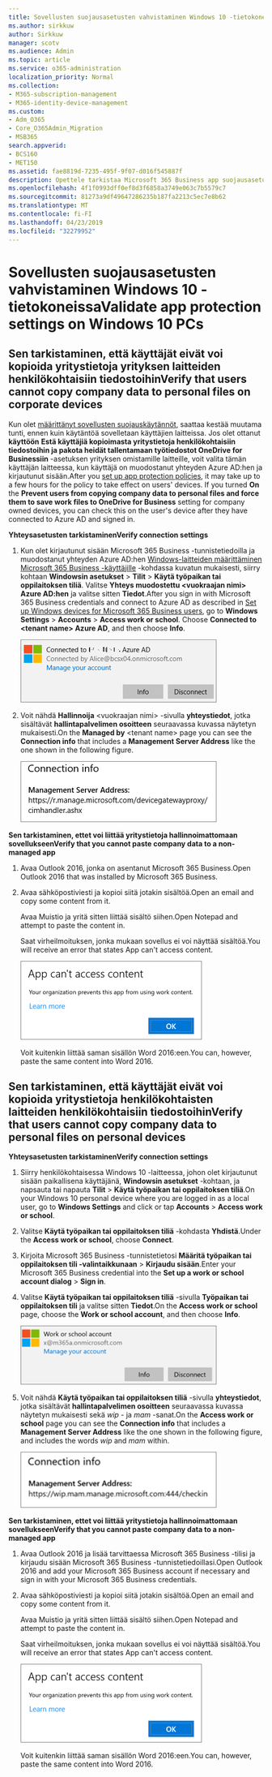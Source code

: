```yaml
---
title: Sovellusten suojausasetusten vahvistaminen Windows 10 -tietokoneissa
ms.author: sirkkuw
author: Sirkkuw
manager: scotv
ms.audience: Admin
ms.topic: article
ms.service: o365-administration
localization_priority: Normal
ms.collection:
- M365-subscription-management
- M365-identity-device-management
ms.custom:
- Adm_O365
- Core_O365Admin_Migration
- MSB365
search.appverid:
- BCS160
- MET150
ms.assetid: fae8819d-7235-495f-9f07-d016f545887f
description: Opettele tarkistaa Microsoft 365 Business app suojausasetukset Windows 10-laitteet.
ms.openlocfilehash: 4f1f0993dff0ef8d3f6858a3749e063c7b5579c7
ms.sourcegitcommit: 81273a9df49647286235b187fa2213c5ec7e8b62
ms.translationtype: MT
ms.contentlocale: fi-FI
ms.lasthandoff: 04/23/2019
ms.locfileid: "32279952"
---
```

# <a name="validate-app-protection-settings-on-windows-10-pcs"></a><span data-ttu-id="06b13-103">Sovellusten suojausasetusten vahvistaminen Windows 10 -tietokoneissa</span><span class="sxs-lookup"><span data-stu-id="06b13-103">Validate app protection settings on Windows 10 PCs</span></span>

## <a name="verify-that-users-cannot-copy-company-data-to-personal-files-on-corporate-devices"></a><span data-ttu-id="06b13-104">Sen tarkistaminen, että käyttäjät eivät voi kopioida yritystietoja yrityksen laitteiden henkilökohtaisiin tiedostoihin</span><span class="sxs-lookup"><span data-stu-id="06b13-104">Verify that users cannot copy company data to personal files on corporate devices</span></span>

<span data-ttu-id="06b13-p101">Kun olet [määrittänyt sovellusten suojauskäytännöt](protection-settings-for-windows-10-devices.md), saattaa kestää muutama tunti, ennen kuin käytäntöä sovelletaan käyttäjien laitteissa. Jos olet ottanut **käyttöön** **Estä käyttäjiä kopioimasta yritystietoja henkilökohtaisiin tiedostoihin ja pakota heidät tallentamaan työtiedostot OneDrive for Businessiin** -asetuksen yrityksen omistamille laitteille, voit valita tämän käyttäjän laitteessa, kun käyttäjä on muodostanut yhteyden Azure AD:hen ja kirjautunut sisään.</span><span class="sxs-lookup"><span data-stu-id="06b13-p101">After you [set up app protection policies](protection-settings-for-windows-10-devices.md), it may take up to a few hours for the policy to take effect on users' devices. If you turned **On** the **Prevent users from copying company data to personal files and force them to save work files to OneDrive for Business** setting for company owned devices, you can check this on the user's device after they have connected to Azure AD and signed in.</span></span> 
  
 <span data-ttu-id="06b13-107">**Yhteysasetusten tarkistaminen**</span><span class="sxs-lookup"><span data-stu-id="06b13-107">**Verify connection settings**</span></span>
  
1. <span data-ttu-id="06b13-p102">Kun olet kirjautunut sisään Microsoft 365 Business -tunnistetiedoilla ja muodostanut yhteyden Azure AD:hen [Windows-laitteiden määrittäminen Microsoft 365 Business -käyttäjille](set-up-windows-devices.md) -kohdassa kuvatun mukaisesti, siirry kohtaan **Windowsin asetukset** \> **Tilit** \> **Käytä työpaikan tai oppilaitoksen tiliä**. Valitse **Yhteys muodostettu \<vuokraajan nimi\> Azure AD:hen** ja valitse sitten **Tiedot**.</span><span class="sxs-lookup"><span data-stu-id="06b13-p102">After you sign in with Microsoft 365 Business credentials and connect to Azure AD as described in [Set up Windows devices for Microsoft 365 Business users](set-up-windows-devices.md), go to **Windows Settings** \> **Accounts** \> **Access work or school**. Choose **Connected to \<tenant name\> Azure AD**, and then choose **Info**.</span></span>
    
    ![Click or tap Info on the Connected to Azure AD dialog.](media/a36ede2b-d1a0-4d4e-8ea7-af39b4b63890.png)
  
2. <span data-ttu-id="06b13-111">Voit nähdä **Hallinnoija** \<vuokraajan nimi\> -sivulla **yhteystiedot**, jotka sisältävät **hallintapalvelimen osoitteen** seuraavassa kuvassa näytetyn mukaisesti.</span><span class="sxs-lookup"><span data-stu-id="06b13-111">On the **Managed by** \<tenant name\> page you can see the **Connection info** that includes a **Management Server Address** like the one shown in the following figure.</span></span> 
    
    ![Managed by page shows connection info of the device manager URL.](media/47515a8e-2d0c-4bea-99f0-6b2545b88a11.png)
  
 <span data-ttu-id="06b13-113">**Sen tarkistaminen, ettet voi liittää yritystietoja hallinnoimattomaan sovellukseen**</span><span class="sxs-lookup"><span data-stu-id="06b13-113">**Verify that you cannot paste company data to a non-managed app**</span></span>
  
1. <span data-ttu-id="06b13-114">Avaa Outlook 2016, jonka on asentanut Microsoft 365 Business.</span><span class="sxs-lookup"><span data-stu-id="06b13-114">Open Outlook 2016 that was installed by Microsoft 365 Business.</span></span>
    
2. <span data-ttu-id="06b13-115">Avaa sähköpostiviesti ja kopioi siitä jotakin sisältöä.</span><span class="sxs-lookup"><span data-stu-id="06b13-115">Open an email and copy some content from it.</span></span>
    
    <span data-ttu-id="06b13-116">Avaa Muistio ja yritä sitten liittää sisältö siihen.</span><span class="sxs-lookup"><span data-stu-id="06b13-116">Open Notepad and attempt to paste the content in.</span></span>
    
    <span data-ttu-id="06b13-117">Saat virheilmoituksen, jonka mukaan sovellus ei voi näyttää sisältöä.</span><span class="sxs-lookup"><span data-stu-id="06b13-117">You will receive an error that states App can't access content.</span></span>
    
    ![A dialog that states app can't access content when you paste into an unmanaged app.](media/5e82b154-cf2f-43c8-ae80-b45d8ad80e56.png)
  
    <span data-ttu-id="06b13-119">Voit kuitenkin liittää saman sisällön Word 2016:een.</span><span class="sxs-lookup"><span data-stu-id="06b13-119">You can, however, paste the same content into Word 2016.</span></span>
    
## <a name="verify-that-users-cannot-copy-company-data-to-personal-files-on-personal-devices"></a><span data-ttu-id="06b13-120">Sen tarkistaminen, että käyttäjät eivät voi kopioida yritystietoja henkilökohtaisten laitteiden henkilökohtaisiin tiedostoihin</span><span class="sxs-lookup"><span data-stu-id="06b13-120">Verify that users cannot copy company data to personal files on personal devices</span></span>

 <span data-ttu-id="06b13-121">**Yhteysasetusten tarkistaminen**</span><span class="sxs-lookup"><span data-stu-id="06b13-121">**Verify connection settings**</span></span>
  
1. <span data-ttu-id="06b13-122">Siirry henkilökohtaisessa Windows 10 -laitteessa, johon olet kirjautunut sisään paikallisena käyttäjänä, **Windowsin asetukset** -kohtaan, ja napsauta tai napauta **Tilit** \> **Käytä työpaikan tai oppilaitoksen tiliä**.</span><span class="sxs-lookup"><span data-stu-id="06b13-122">On your Windows 10 personal device where you are logged in as a local user, go to **Windows Settings** and click or tap **Accounts** \> **Access work or school**.</span></span>
    
2. <span data-ttu-id="06b13-123">Valitse **Käytä työpaikan tai oppilaitoksen tiliä** -kohdasta **Yhdistä**.</span><span class="sxs-lookup"><span data-stu-id="06b13-123">Under the **Access work or school**, choose **Connect**.</span></span>
    
3. <span data-ttu-id="06b13-124">Kirjoita Microsoft 365 Business -tunnistetietosi **Määritä työpaikan tai oppilaitoksen tili -valintaikkunaan** \> **Kirjaudu sisään**.</span><span class="sxs-lookup"><span data-stu-id="06b13-124">Enter your Microsoft 365 Business credential into the **Set up a work or school account dialog** \> **Sign in**.</span></span>
    
4. <span data-ttu-id="06b13-125">Valitse **Käytä työpaikan tai oppilaitoksen tiliä** -sivulla **Työpaikan tai oppilaitoksen tili** ja valitse sitten **Tiedot**.</span><span class="sxs-lookup"><span data-stu-id="06b13-125">On the **Access work or school** page, choose the **Work or school account**, and then choose **Info**.</span></span>
    
    ![Click or tap Info on the Work or school account dalog.](media/63bd8b32-cb32-4afa-8ce0-6070ac403abc.png)
  
5. <span data-ttu-id="06b13-127">Voit nähdä **Käytä työpaikan tai oppilaitoksen tiliä** -sivulla **yhteystiedot**, jotka sisältävät **hallintapalvelimen osoitteen** seuraavassa kuvassa näytetyn mukaisesti sekä  *wip*  - ja  *mam*  -sanat.</span><span class="sxs-lookup"><span data-stu-id="06b13-127">On the **Access work or school** page you can see the **Connection info** that includes a **Management Server Address** like the one shown in the following figure, and includes the words  *wip*  and  *mam*  within.</span></span> 
    
    ![Managed by page shows connection info URL that includes the words mam and wpi.](media/abd4eaf4-44fa-4538-a3e8-1e0d331dfe1e.png)
  
 <span data-ttu-id="06b13-129">**Sen tarkistaminen, ettet voi liittää yritystietoja hallinnoimattomaan sovellukseen**</span><span class="sxs-lookup"><span data-stu-id="06b13-129">**Verify that you cannot paste company data to a non-managed app**</span></span>
  
1. <span data-ttu-id="06b13-130">Avaa Outlook 2016 ja lisää tarvittaessa Microsoft 365 Business -tilisi ja kirjaudu sisään Microsoft 365 Business -tunnistetiedoillasi.</span><span class="sxs-lookup"><span data-stu-id="06b13-130">Open Outlook 2016 and add your Microsoft 365 Business account if necessary and sign in with your Microsoft 365 Business credentials.</span></span>
    
2. <span data-ttu-id="06b13-131">Avaa sähköpostiviesti ja kopioi siitä jotakin sisältöä.</span><span class="sxs-lookup"><span data-stu-id="06b13-131">Open an email and copy some content from it.</span></span>
    
    <span data-ttu-id="06b13-132">Avaa Muistio ja yritä sitten liittää sisältö siihen.</span><span class="sxs-lookup"><span data-stu-id="06b13-132">Open Notepad and attempt to paste the content in.</span></span>
    
    <span data-ttu-id="06b13-133">Saat virheilmoituksen, jonka mukaan sovellus ei voi näyttää sisältöä.</span><span class="sxs-lookup"><span data-stu-id="06b13-133">You will receive an error that states App can't access content.</span></span>
    
    ![A dialog that states app can't access content when you paste into an unmanaged app.](media/5e82b154-cf2f-43c8-ae80-b45d8ad80e56.png)
  
    <span data-ttu-id="06b13-135">Voit kuitenkin liittää saman sisällön Word 2016:een.</span><span class="sxs-lookup"><span data-stu-id="06b13-135">You can, however, paste the same content into Word 2016.</span></span>
    

